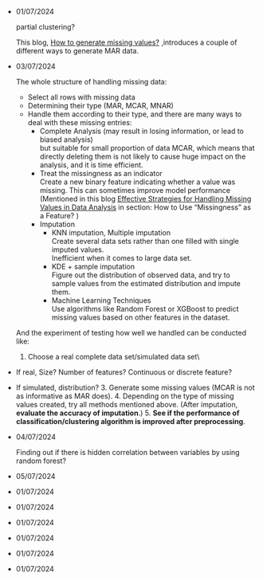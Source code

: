 - 01/07/2024

  partial clustering?

  This blog,  [How to generate missing values?](https://rmisstastic.netlify.app/how-to/generate/misssimul#:~:text=Missing%20Completely%20At%20Random%20values,Bernoulli%20distribution%20of%20parameter%20perc) ,introduces a couple of different ways to generate MAR data.
  
- 03/07/2024

  The whole structure of handling missing data:
  * Select all rows with missing data
  * Determining their type (MAR, MCAR, MNAR)
  * Handle them according to their type, and there are many ways to deal with these missing entries:
      - Complete Analysis (may result in losing information, or lead to biased analysis)\
        but suitable for small proportion of data MCAR, which means that directly deleting them is not likely to cause huge impact on the analysis, and it is time efficient.
      - Treat the missingness as an indicator\
        Create a new binary feature indicating whether a value was missing. This can sometimes improve model performance\
(Mentioned in this blog [Effective Strategies for Handling Missing Values in Data Analysis](https://www.analyticsvidhya.com/blog/2021/10/handling-missing-value/) in section: How to Use “Missingness” as a Feature? )
      - Imputation
        * KNN imputation, Multiple imputation\
          Create several data sets rather than one filled with single imputed values.\
          Inefficient when it comes to large data set.
        * KDE + sample imputation\
          Figure out the distribution of observed data, and try to sample values from the estimated distribution and impute them.
        * Machine Learning Techniques\
          Use algorithms like Random Forest or XGBoost to predict missing values based on other features in the dataset.
          
  And the experiment of testing how well we handled can be conducted like:
  1. Choose a real complete data set/simulated data set\
- If real, Size? Number of features? Continuous or discrete feature?
- If simulated, distribution?
  3. Generate some missing values (MCAR is not as informative as MAR does).
  4. Depending on the type of missing values created, try all methods mentioned above. (After imputation, **evaluate the accuracy of imputation**.)
  5. **See if the performance of classification/clustering algorithm is improved after preprocessing**.
  
- 04/07/2024

  Finding out if there is hidden correlation between variables by using random forest?
  
- 05/07/2024
  
- 01/07/2024
- 01/07/2024
- 01/07/2024
- 01/07/2024
- 01/07/2024
- 01/07/2024
